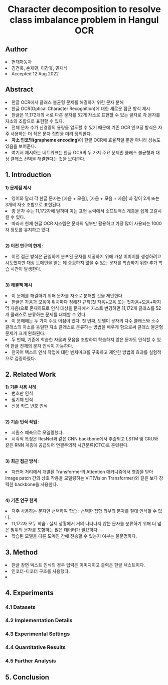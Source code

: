 <div align='center'>
<h1>Character decomposition to resolve class imbalance problem in Hangul OCR</h1>
</div>

<h2>Author</h2>
<li>현대자동차</li> 
<li>김건욱, 손재민, 이강휴, 민재식</li>
<li>Accepted 12 Aug 2022</li>


<h2>Abstract</h2>
<li>한글 OCR에서 클래스 불균형 문제를 해결하기 위한 문자 분해</li>
<li>한글 OCR(Optical Character Recognition)에 대한 새로운 접근 방식 제시</li>
<li>한글은 11,172개의 서로 다른 문자를 52개 자소로 표현할 수 있는 글자로 각 문자를 자소의 조합으로 표현할 수 있다.</li>
<li>전체 문자 수가 신경망의 용량을 압도할 수 있기 때문에 기존 OCR 인코딩 방식은 자주 사용하는 더 작은 문자 집합을 미리 정의한다.</li>
<li><b>자소 인코딩(grapheme encoding)</b>이 한글 OCR에 효율적일 뿐만 아니라 성능도 있음을 보여준다.</li>
<li>여기서 제시하는 네트워크는 한글 OCR의 두 가지 주요 문제인 클래스 불균형과 대상 클래스 선택을 해결한다는 것을 보여준다.</li>

<h2>1. Introduction</h2>

<b>1) 문제점 제시</b> 
<li>영어와 달리 각 한글 문자는 [자음 + 모음], [자음 + 모음 + 자음] 과 같이 2개 또는 3개의 자소 조합으로 표현된다. </li>
<li>총 문자 수는 11,172자에 달하며 이는 표현 능력에서 소프트맥스 계층을 쉽게 고갈시킬 수 있다. </li>
<li>따라서 현재 한글 OCR 시스템은 문자의 일부만 활용하고 가장 많이 사용되는 1000자 정도를 유지하고 있다.</li>

<br>

<b>2) 이전 연구의 한계 :</b> 
<li>이전 접근 방식은 균일하게 분포된 문자를 제공하기 위해 가상 이미지를 생성하려고 시도했지만 대상 도메인을 얻는 데 중요하지 않을 수 있는 문자를 학습하기 위한 추가 학습 시간이 발생한다.</li>

<br>

<b>3) 해결책 제시</b>
<li>이 문제를 해결하기 위해 문자를 자소로 분해할 것을 제안한다.</li>
<li>한글은 자음과 모음이 위치마다 정해진 규칙(첫 자음+모음 또는 첫자음+모음+마지막 자음)으로 존재하므로 인식 대상을 문자에서 자소로 변경하면 11,172개 클래스를 52개 클래스로 분류하는 문제를 대체할 수 있다.</li>
<li>이 분해에는 두 가지 주요 이점이 있다. 첫 번째, 모델이 문자의 다수 클래스와 소수 클래스의 자소를 동일한 자소 클래스로 분류하는 방법을 배우게 함으로써 클래스 불균형 문제가 크게 완화된다.</li>
<li>두 번째, 기존에 학습한 자음과 모음을 조합하여 학습하지 않은 문자도 인식할 수 있어 한글 전체의 문자 인식이 가능하다.</li>
<li>한국어 텍스트 인식 작업에 대한 벤치마크를 구축하고 제안한 방법의 효과를 실험적으로 검증하였다.</li>


<h2>2. Related Work</h2>
<b>1) 기존 사용 사례</b>
<li>번호판 인식</li> 
<li>필기체 인식</li>
<li>신용 카드 번호 인식</li>

<br>

<b>2) 기존 인식 작업 :</b> 
<li>시퀀스 예측으로 모델링했다.</li> 
<li>시각적 특징은 ResNet과 같은 CNN backbone에서 추출되고 LSTM 및 GRU와 같은 RNN 계층에 공급되어 연결주의적 시간분류(CTC)로 훈련된다.</li>

<br>

<b>3) 최근 접근 방식 :</b> 
<li>자연어 처리에서 개발된 Transformer의 Attention 매커니즘에서 영감을 받아 Image patch 간의 상호 작용을 모델링하는 ViT(Vision Transformer)와 같은 보다 강력한 backbone을 사용한다.</li>

<br>

<b>4) 기존 연구 한계</b>
<li>자주 사용하는 문자만 선택하여 학습 : 선택한 집합 외부의 문자를 절대 인식할 수 없다.</li>
<li>11,172자 모두 학습 : 실제 상황에서 거의 나타나지 않는 문자를 분류하기 위해 더 넓은 범위의 문자를 포함하는 많은 데이터가 필요하다.</li>
<li>학습된 모델을 다른 도메인 간에 전송할 수 있는지 여부는 불분명하다.</li>

<h2>3. Method</h2>
<li>한글 장면 텍스트 인식의 경우 입력은 이미지이고 출력은 한글 텍스트이다.</li>
<li>인코더-디코더 구조를 사용했다.</li>
<li>

<h2>4. Experiments</h2>
<h3>4.1 Datasets</h3>
<h3>4.2 Implementation Details</h3>
<h3>4.3 Experimental Settings</h3>
<h3>4.4 Quantitative Results</h3>
<h3>4.5 Further Analysis</h3>


<h2>5. Conclusion</h3>